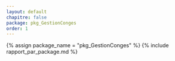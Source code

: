 ```yaml
---
layout: default
chapitre: false
package: pkg_GestionConges
order: 1
---
```


{% assign package_name = "pkg_GestionConges" %}
{% include rapport_par_package.md %}